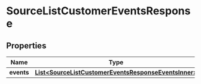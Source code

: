 

# SourceListCustomerEventsResponse


## Properties

| Name | Type | Description | Notes |
|------------ | ------------- | ------------- | -------------|
|**events** | [**List&lt;SourceListCustomerEventsResponseEventsInner&gt;**](SourceListCustomerEventsResponseEventsInner.md) |  |  [optional] |



